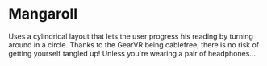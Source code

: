 # Mangaroll

Uses a cylindrical layout that lets the user progress his reading by turning around in a circle. Thanks to the GearVR being cablefree, there is no risk of getting yourself tangled up! Unless you're wearing a pair of headphones...
